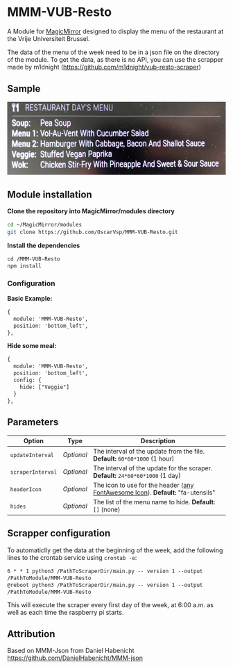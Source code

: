 # MMM-VUB-Resto

A Module for [MagicMirror](https://github.com/MichMich/MagicMirror) designed to
display the menu of the restaurant at the Vrije Universiteit Brussel.

The data of the menu of the week need to be in a json file on the directory of the module.
To get the data, as there is no API, you can use the scrapper made by m1dnight (https://github.com/m1dnight/vub-resto-scraper)
## Sample

![alt text](https://github.com/OscarVsp/MMM-VUB-Resto/raw/main/sample.jpg "Example")

## Module installation

**Clone the repository into MagicMirror/modules directory**
```bash
cd ~/MagicMirror/modules
git clone https://github.com/OscarVsp/MMM-VUB-Resto.git
```

**Install the dependencies**
```
cd /MMM-VUB-Resto
npm install
```

### Configuration

**Basic Example:**

```jsonc
{
  module: 'MMM-VUB-Resto',
  position: 'bottom_left',
},
```
**Hide some meal:**

```jsonc
{
  module: 'MMM-VUB-Resto',
  position: 'bottom_left',
  config: {
    hide: ["Veggie"]
  }
},
```

## Parameters

 
| Option           | Type  | Description
|----------------- |----------- |-----------
| `updateInterval` | *Optional* | The interval of the update from the file. **Default:** `60*60*1000` (1 hour)
| `scraperInterval` | *Optional* | The interval of the update for the scraper. **Default:** `24*60*60*1000` (1 day)
| `headerIcon` | *Optional* | The icon to use for the header (<a href="https://fontawesome.com/icons?d=gallery">any FontAwesome Icon</a>). **Default:** "fa-utensils"
| `hides` | *Optional* | The list of the menu name to hide. **Default:** `[]` (none)


## Scrapper configuration

To automaticlly get the data at the beginning of the week, add the following lines to the crontab service using `crontab -e`:

```
6 * * 1 python3 /PathToScraperDir/main.py -- version 1 --output /PathToModule/MMM-VUB-Resto
@reboot python3 /PathToScraperDir/main.py -- version 1 --output /PathToModule/MMM-VUB-Resto
```

This will execute the scraper every first day of the week, at 6:00 a.m. as well as each time the raspberry pi starts.

## Attribution

Based on MMM-Json from Daniel Habenicht
https://github.com/DanielHabenicht/MMM-json
